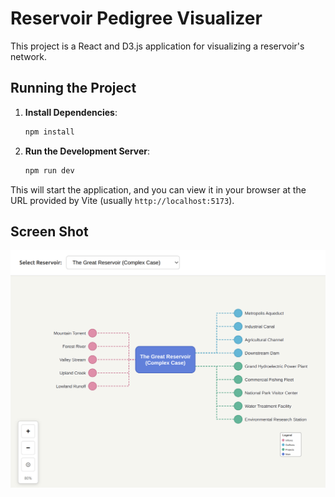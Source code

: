 # Reservoir Pedigree Visualizer

This project is a React and D3.js application for visualizing a reservoir's network.

## Running the Project

1.  **Install Dependencies**:

    ```bash
    npm install
    ```

2.  **Run the Development Server**:

    ```bash
    npm run dev
    ```

This will start the application, and you can view it in your browser at the URL provided by Vite (usually `http://localhost:5173`).

## Screen Shot

![Screen Shot](./screenshots/Screenshot.png)

